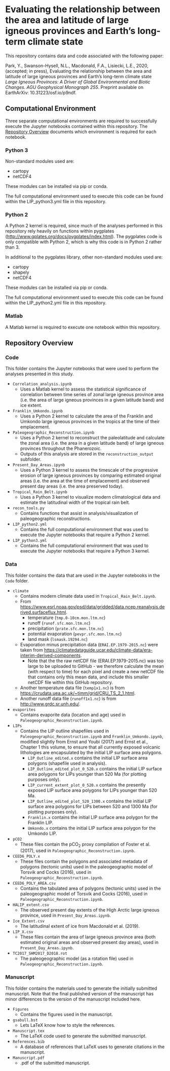 # Evaluating the relationship between the area and latitude of large igneous provinces and Earth’s long-term climate state

This repository contains data and code associated with the following paper:

Park, Y., Swanson-Hysell, N.L., Macdonald, F.A., Lisiecki, L.E., 2020, (accepted; in press), Evaluating the relationship between the area and latitude of large igneous provinces and Earth’s long-term climate state *Large Igneous Provinces: A Driver of Global Environmental and Biotic Changes. AGU Geophysical Monograph 255*. Preprint available on EarthArXiv: 10.31223/osf.io/p9ndf.

## Computational Environment

Three separate computational environments are required to successfully execute the Jupyter notebooks contained within this repository. The [Repository Overview](#repository-overview) documents which environment is required for each notebook.

### Python 3

Non-standard modules used are:

* cartopy
* netCDF4

These modules can be installed via pip or conda.

The full computational environment used to execute this code can be found within the LIP_python3.yml file in this repository.

### Python 2

A Python 2 kernel is required, since much of the analyses performed in this repository rely heavily on functions within pygplates (http://www.gplates.org/docs/pygplates/index.html). The pygplates code is only compatible with Python 2, which is why this code is in Python 2 rather than 3.

In additional to the pygplates library, other non-standard modules used are:

* cartopy
* shapely
* netCDF4

These modules can be installed via pip or conda.

The full computational environment used to execute this code can be found within the LIP_python2.yml file in this repository.

### Matlab

A Matlab kernel is required to execute one notebook within this repository.

## Repository Overview

### Code

This folder contains the Jupyter notebooks that were used to perform the analyses presented in this study.

* `Correlation_analysis.ipynb`
    * Uses a Matlab kernel to assess the statistical significance of correlation between time series of zonal large igneous province area (i.e. the area of large igneous provinces in a given latitude band) and ice extent.
* `Franklin_Umkondo.ipynb`
    * Uses a Python 2 kernel to calculate the area of the Franklin and Umkondo large igneous provinces in the tropics at the time of their emplacement.
* `Paleogeographic_Reconstruction.ipynb`
    * Uses a Python 2 kernel to reconstruct the paleolatitude and calculate the zonal area (i.e. the area in a given latitude band) of large igneous provinces throughout the Phanerozoic.
    * Outputs of this analysis are stored in the `reconstruction_output` subfolder.
* `Present_Day_Areas.ipynb`
    * Uses a Python 3 kernel to assess the timescale of the progressive erosion of large igneous provinces by comparing estimated original areas (i.e. the area at the time of emplacement) and observed present day areas (i.e. the area preserved today).
* `Tropical_Rain_Belt.ipynb`
    * Uses a Python 3 kernel to visualize modern climatological data and estimate the latitudinal width of the tropical rain belt.
* `recon_tools.py`
    * Contains functions that assist in analysis/visualization of paleogeographic reconstructions.
* `LIP_python2.yml`
    * Contains the full computational environment that was used to execute the Jupyter notebooks that require a Python 2 kernel.
* `LIP_python3.yml`
    * Contains the full computational environment that was used to execute the Jupyter notebooks that require a Python 3 kernel.

### Data

This folder contains the data that are used in the Jupyter notebooks in the `Code` folder.

* `climate`
    * Contains modern climate data used in `Tropical_Rain_Belt.ipynb`.
    * From https://www.esrl.noaa.gov/psd/data/gridded/data.ncep.reanalysis.derived.surfaceflux.html.
        * temperature (`tmp.0-10cm.mon.ltm.nc`)
        * runoff (`runof.sfc.mon.ltm.nc`)
        * precipitation (`prate.sfc.mon.ltm.nc`)
        * potential evaporation (`pevpr.sfc.mon.ltm.nc`)
        * land mask (`lsmask.19294.nc`)
    * Evaporation minus precipitation data (`ERAI.EP.1979-2015.nc`) were taken from https://climatedataguide.ucar.edu/climate-data/era-interim-derived-components.
        * Note that the the raw netCDF file (ERAI.EP.1979-2015.nc) was too large to be uploaded to GitHub - we therefore calculate the mean (with respect to time) for each pixel and create a new netCDF file that contains only this mean data, and include this smaller netCDF file within this GitHub repository.
    * Another temperature data file (`temp1x1.nc`) is from https://crudata.uea.ac.uk/~timm/grid/CRU_TS_2_1.html.
    * Another runoff data file (`runoff1x1.nc`) is from http://www.grdc.sr.unh.edu/.
* `evaporites`
    * Contains evaporite data (location and age) used in `Paleogeographic_Reconstruction.ipynb`.
* `LIPs`
    * Contains the LIP outline shapefiles used in `Paleogeographic_Reconstruction.ipynb` and `Franklin_Umkondo.ipynb`, modified slightly from Ernst and Youbi (2017) and Ernst et al., Chapter 1 this volume, to ensure that all currently exposed volcanic lithologies are encapsulated by the initial LIP surface area polygons.
        * `LIP_Outline_edited.x` contains the initial LIP surface area polygons (shapefile used in analysis).
        * `LIP_Outline_edited_plot_0_520.x` contains the initial LIP surface area polygons for LIPs younger than 520 Ma (for plotting purposes only).
        * `LIP_current_extent_plot_0_520.x` contains the presently exposed LIP surface area polygons for LIPs younger than 520 Ma.
        * `LIP_Outline_edited_plot_520_1300.x` contains the initial LIP surface area polygons for LIPs between 520 and 1300 Ma (for plotting purposes only).
        * `Franklin.x` contains the initial LIP surface area polygon for the Franklin LIP.
        * `Umkondo.x` contains the initial LIP surface area polygon for the Umkondo LIP.
* `pCO2`
    * These files contain the pCO$_{2}$ proxy compilation of Foster et al. (2017), used in `Paleogeographic_Reconstruction.ipynb`.
* `CEED6_POLY.x`
    * These files contain the polygons and associated metadata of polygons (tectonic units) used in the paleogeographic model of Torsvik and Cocks (2016), used in `Paleogeographic_Reconstruction.ipynb`.
* `CEED6_POLY_AREA.csv`
    * Contains the tabulated area of polygons (tectonic units) used in the paleogeographic model of Torsvik and Cocks (2016), used in `Paleogeographic_Reconstruction.ipynb`.
* `HALIP_extent.csv`
    * The observed present day extents of the High Arctic large igneous province, used in `Present_Day_Areas.ipynb`.
* `Ice_Extent.csv`
    * The latitudinal extent of ice from Macdonald et al. (2019).
* `LIP_X.csv`
    * These files contain the area of large igneous province area (both estimated original areas and observed present day areas), used in `Present_Day_Areas.ipynb`.
* `TC2017_SHM2017_D2018.rot`
    * The paleogeographic model (as a rotation file) used in `Paleogeographic_Reconstruction.ipynb`.

### Manuscript

This folder contains the materials used to generate the initially submitted manuscript. Note that the final published version of the manuscript has minor differences to the version of the manuscript included here.

* `Figures`
    * Contains the figures used in the manuscript.
* `gsabull.bst`
    * Lets LaTeX know how to style the references.
* `Manuscript.tex`
    * The LaTeX code used to generate the submitted manuscript.
* `References.bib`
    * A database of references that LaTeX uses to generate citations in the manuscript.
* `Manuscript.pdf`
    * .pdf of the submitted manuscript.
